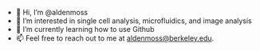 - 👋 Hi, I’m @aldenmoss
- 👀 I’m interested in single cell analysis, microfluidics, and image analysis
- 🌱 I’m currently learning how to use Github
- 📫 Feel free to reach out to me at aldenmoss@berkeley.edu.

